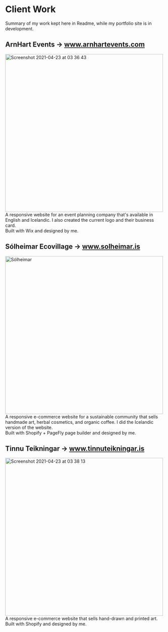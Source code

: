 # Client Work

Summary of my work kept here in Readme, while my portfolio site is in development.

## ArnHart Events → www.arnhartevents.com
<img width="500" alt="Screenshot 2021-04-23 at 03 36 43" src="https://user-images.githubusercontent.com/43991373/115805379-221b8800-a3e5-11eb-935b-744c780cea67.png">
A responsive website for an event planning company that's available in English and Icelandic.
I also created the current logo and their business card.<br>
Built with Wix and designed by me.
 
## Sólheimar Ecovillage → www.solheimar.is
<img width="500" alt="Sólheimar" src="https://user-images.githubusercontent.com/43991373/115805309-01ebc900-a3e5-11eb-875f-816ef206909a.png">
A responsive e-commerce website for a sustainable community that sells handmade art, herbal cosmetics, and organic coffee. I did the Icelandic version of the website.<br>
Built with Shopify + PageFly page builder and designed by me.

## Tinnu Teikningar → www.tinnuteikningar.is
<img width="500" alt="Screenshot 2021-04-23 at 03 38 13" src="https://user-images.githubusercontent.com/43991373/115805475-57c07100-a3e5-11eb-9779-69a0acd75fbc.png">
A responsive e-commerce website that sells hand-drawn and printed art.<br>
Built with Shopify and designed by me.

